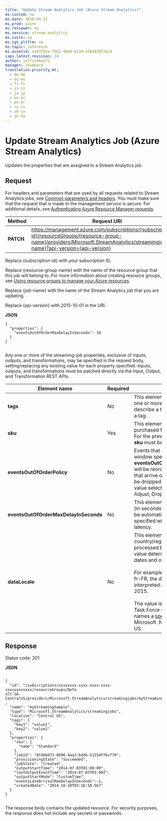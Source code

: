 ```yaml
---
title: "Update Stream Analytics Job (Azure Stream Analytics)"
ms.custom: na
ms.date: 2016-04-22
ms.prod: azure
ms.reviewer: na
ms.service: stream-analytics
ms.suite: na
ms.tgt_pltfrm: na
ms.topic: reference
ms.assetid: a183f82a-79b2-4e6d-b134-df8a939f2ec6
caps.latest.revision: 24
author: jeffstokes72
manager: jhubbard
translation.priority.mt: 
  - de-de
  - es-es
  - fr-fr
  - it-it
  - ja-jp
  - ko-kr
  - pt-br
  - ru-ru
  - zh-cn
  - zh-tw
---
```

# Update Stream Analytics Job (Azure Stream Analytics)
  Updates the properties that are assigned to a Stream Analytics job.  
  
## Request  
 For headers and parameters that are used by all requests related to Stream Analytics jobs, see [Common parameters and headers](http://msdn.microsoft.com/library/azure/8d088ecc-26eb-42e9-8acc-fe929ed33563). You must make sure that the request that is made to the management service is secure. For additional details, see [Authenticating Azure Resource Manager requests](http://msdn.microsoft.com/library/azure/dn790557.aspx).  
  
|Method|Request URI|  
|------------|-----------------|  
|**PATCH**|https://management.azure.com/subscriptions/{subscription-id}/resourceGroups/{resource-group-name}/providers/Microsoft.StreamAnalytics/streamingjobs/{job-name}?api-version={api-version}|  
  
 Replace {subscription-id} with your subscription ID.  
  
 Replace {resource-group-name} with the name of the resource group that this job will belong to. For more information about creating resource groups, see [Using resource groups to manage your Azure resources](http://azure.microsoft.com/documentation/articles/azure-preview-portal-using-resource-groups/).  
  
 Replace {job-name} with the name of the Stream Analytics job that you are updating.  
  
 Replace {api-version} with 2015-10-01 in the URI.  
  
 **JSON**  
  
```  
{  
  "properties": {  
    "eventsOutOfOrderMaxDelayInSeconds": 10  
  }  
}  
  
```  
  
 Any one or more of the streaming-job properties, exclusive of inputs, outputs, and transformations, may be specified in the request body, setting/replacing any existing value for each property specified. Inputs, outputs, and transformations must be patched directly via the Input, Output, and Transformation REST APIs.  
  
|Element name|Required|Notes|  
|------------------|--------------|-----------|  
|**tags**|No|This element contains a collection of one or more name/value pairs that describe a tag. The value can be null for a tag.|  
|**sku**|Yes|This element specifies the SKU being purchased for this Stream Analytics job. For the preview release, the value of **sku** must be Standard.|  
|**eventsOutOfOrderPolicy**|No|Events that arrive within the time window specified for **eventsOutOfOrderMaxDelayInSeconds** will be reordered automatically. Events that arrive outside the delay window will be dropped or adjusted based on the value selected. Values supported: Adjust, Drop.|  
|**eventsOutOfOrderMaxDelayInSeconds**|No|This element specifies the time window (in seconds) within which events should be automatically reordered. The delay specified will directly affect the job latency.|  
|**dataLocale**|No|This element identifies the specific country/region associated with the data processed by a streaming job. The value determines the formats used with dates and other types.<br /><br /> For example, with a **dataLocale** value of fr-FR, the date “10/11/2015” is interpreted as Tuesday, November 10, 2015.<br /><br /> The value is an Internet Engineering Task Force (IETF) language tag that names a [specific culture](https://msdn.microsoft.com/library/system.globalization.cultureinfo.createspecificculture(v=vs.110).aspx) supported by Microsoft .NET. The default value is en-US.|  
  
## Response  
 Status code: 201  
  
 **JSON**  
  
```  
  
{  
  "id": "/subscriptions/xxxxxxxx-xxxx-xxxx-xxxx-xxxxxxxxxxxx/resourceGroups/Defa  
ult-SA-CentralUS/providers/Microsoft.StreamAnalytics/streamingjobs/myStreamingSample"  
,  
  "name": "myStreamingSample",  
  "type": "Microsoft.StreamAnalytics/streamingjobs",  
  "location": "Central US",  
  "tags": {  
    "key1": "value1",  
    "key2": "value2"  
  },  
  "properties": {  
    "sku": {  
      "name": "Standard"  
    },  
    "jobId": "8f4ebd73-0696-4aa3-bddb-51254f76cf70",  
    "provisioningState": "Succeeded",  
    "jobState": "Created",  
    "outputStartTime": "2014-07-03T01:00:00",  
    "lastOutputEventTime": "2014-07-05T03:00Z",   
    "outputStartMode": "CustomTime",  
    "eventsLateArrivalMaxDelayInSeconds":-1,  
    "createdDate": "2014-10-10T03:16:50.567"  
  }  
}  
  
```  
  
 The response body contains the updated resource. For security purposes, the response does not include any secrets or passwords.  
  
  